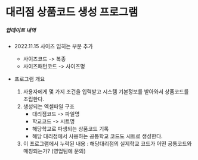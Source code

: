 대리점 상품코드 생성 프로그램
===

##### 업데이트 내역

- 2022.11.15 사이즈 입히는 부분 추가
    - 사이즈코드 -> 복종
    - 사이즈패턴코드 -> 사이즈명


- 프로그램 개요
    1. 사용자에게 몇 가지 조건을 입력받고 시스템 기본정보를 받아와서 상품코드를 조립한다.
    1. 생성되는 엑셀파일 구조
        - 대리점코드 -> 파일명
        - 학교코드 -> 시트명
        - 해당학교로 파생되는 상품코드 기록
        - 해당 대리점에서 사용하는 공통학교 코드도 시트로 생성한다.
    1. 이 프로그램에서 누락된 내용 : 해당대리점의 실제학교 코드가 어떤 공통코드와 매칭되는가? (영업팀에 문의)